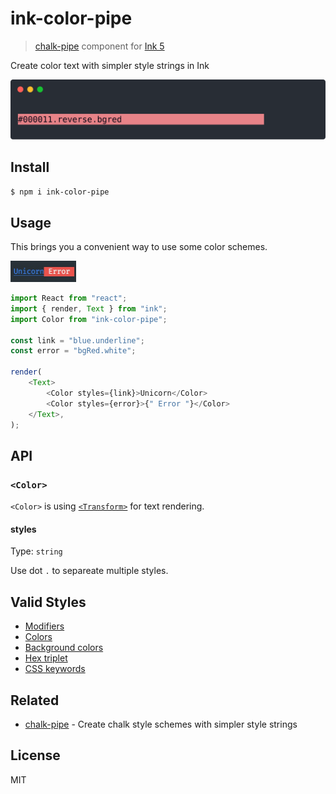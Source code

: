 # ink-color-pipe

> [chalk-pipe](https://github.com/LitoMore/chalk-pipe) component for [Ink 5](https://github.com/vadimdemedes/ink)

Create color text with simpler style strings in Ink

![](https://raw.githubusercontent.com/LitoMore/ink-color-pipe/master/screenshot.svg?sanitize=true)

## Install

```bash
$ npm i ink-color-pipe
```

## Usage

This brings you a convenient way to use some color schemes.

<img src="https://raw.githubusercontent.com/LitoMore/ink-color-pipe/master/media/demo.jpg" width="105px"/>

```javascript
import React from "react";
import { render, Text } from "ink";
import Color from "ink-color-pipe";

const link = "blue.underline";
const error = "bgRed.white";

render(
	<Text>
		<Color styles={link}>Unicorn</Color>
		<Color styles={error}>{" Error "}</Color>
	</Text>,
);
```

## API

### `<Color>`

`<Color>` is using [`<Transform>`](https://github.com/vadimdemedes/ink#transform) for text rendering.

#### styles

Type: `string`

Use dot `.` to separeate multiple styles.

## Valid Styles

- [Modifiers](https://github.com/chalk/chalk#modifiers)
- [Colors](https://github.com/chalk/chalk#colors)
- [Background colors](https://github.com/chalk/chalk#background-colors)
- [Hex triplet](https://en.wikipedia.org/wiki/Web_colors#Hex_triplet)
- [CSS keywords](https://www.w3.org/wiki/CSS/Properties/color/keywords)

## Related

- [chalk-pipe](https://github.com/LitoMore/chalk-pipe) - Create chalk style schemes with simpler style strings

## License

MIT
